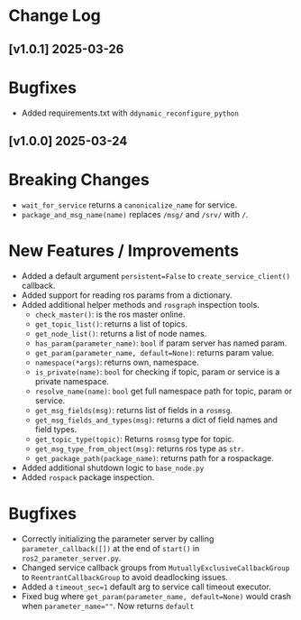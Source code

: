 # Change Log

## [v1.0.1] 2025-03-26

Bugfixes
========
- Added requirements.txt with `ddynamic_reconfigure_python`

## [v1.0.0] 2025-03-24

Breaking Changes
================
- `wait_for_service` returns a `canonicalize_name` for service.
- `package_and_msg_name(name)` replaces `/msg/` and `/srv/` with `/`.

New Features / Improvements
===========================
- Added a default argument `persistent=False` to `create_service_client()` callback.
- Added support for reading ros params from a dictionary.
- Added additional helper methods and `rosgraph` inspection tools.
  - `check_master()`: is the ros master online.
  - `get_topic_list()`: returns a list of topics.
  - `get_node_list()`: returns a list of node names.
  - `has_param(parameter_name)`: `bool` if param server has named param.
  - `get_param(parameter_name, default=None)`: returns param value.
  - `namespace(*args)`: returns own, namespace.
  - `is_private(name)`: `bool` for checking if topic, param or service is a private namespace.
  - `resolve_name(name)`: `bool` get full namespace path for topic, param or service.
  - `get_msg_fields(msg)`: returns list of fields in a `rosmsg`.
  - `get_msg_fields_and_types(msg)`: returns a dict of field names and field types.
  - `get_topic_type(topic)`: Returns `rosmsg` type for topic.
  - `get_msg_type_from_object(msg)`: returns ros type as `str`.
  - `get_package_path(package_name)`: returns path for a rospackage.
- Added additional shutdown logic to `base_node.py` 
- Added `rospack` package inspection.

Bugfixes
========
- Correctly initializing the parameter server by calling `parameter_callback([])` at the end of `start()` in `ros2_parameter_server.py`.
- Changed service callback groups from `MutuallyExclusiveCallbackGroup` to `ReentrantCallbackGroup` to avoid deadlocking issues.
- Added a `timeout_sec=1` default arg to service call timeout executor.
- Fixed bug where `get_param(parameter_name, default=None)` would crash when `parameter_name=""`. Now returns `default`

